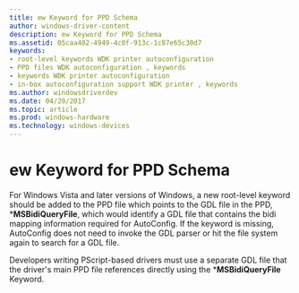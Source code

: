 ```yaml
---
title: ew Keyword for PPD Schema
author: windows-driver-content
description: ew Keyword for PPD Schema
ms.assetid: 05caa402-4949-4c0f-913c-1c87e65c30d7
keywords:
- root-level keywords WDK printer autoconfiguration
- PPD files WDK autoconfiguration , keywords
- keywords WDK printer autoconfiguration
- in-box autoconfiguration support WDK printer , keywords
ms.author: windowsdriverdev
ms.date: 04/20/2017
ms.topic: article
ms.prod: windows-hardware
ms.technology: windows-devices
---
```


# ew Keyword for PPD Schema


For Windows Vista and later versions of Windows, a new root-level keyword should be added to the PPD file which points to the GDL file in the PPD, \***MSBidiQueryFile**, which would identify a GDL file that contains the bidi mapping information required for AutoConfig. If the keyword is missing, AutoConfig does not need to invoke the GDL parser or hit the file system again to search for a GDL file.

Developers writing PScript-based drivers must use a separate GDL file that the driver's main PPD file references directly using the \***MSBidiQueryFile** Keyword.

 

 




